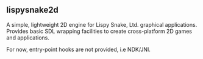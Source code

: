 ## lispysnake2d

A simple, lightweight 2D engine for Lispy Snake, Ltd. graphical applications.
Provides basic SDL wrapping facilities to create cross-platform 2D games
and applications.

For now, entry-point hooks are not provided, i.e NDK/JNI.
